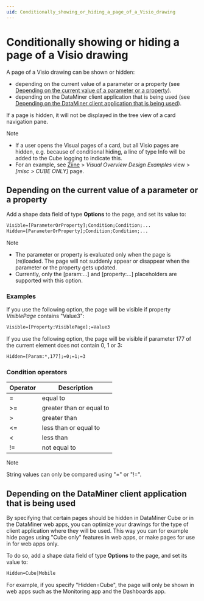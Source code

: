 ```yaml
---
uid: Conditionally_showing_or_hiding_a_page_of_a_Visio_drawing
---
```


# Conditionally showing or hiding a page of a Visio drawing

A page of a Visio drawing can be shown or hidden:

- depending on the current value of a parameter or a property (see [Depending on the current value of a parameter or a property](#depending-on-the-current-value-of-a-parameter-or-a-property)).
- depending on the DataMiner client application that is being used (see [Depending on the DataMiner client application that is being used](#depending-on-the-dataminer-client-application-that-is-being-used)).

If a page is hidden, it will not be displayed in the tree view of a card navigation pane.

> [!NOTE]
>
> - If a user opens the Visual pages of a card, but all Visio pages are hidden, e.g. because of conditional hiding, a line of type Info will be added to the Cube logging to indicate this.
> - For an example, see [Ziine](xref:ZiineDemoSystem) > *Visual Overview Design Examples* view > *[misc > CUBE ONLY]* page.

## Depending on the current value of a parameter or a property

Add a shape data field of type **Options** to the page, and set its value to:

```txt
Visible=[ParameterOrProperty];Condition;Condition;...
Hidden=[ParameterOrProperty];Condition;Condition;...
```

> [!NOTE]
>
> - The parameter or property is evaluated only when the page is (re)loaded. The page will not suddenly appear or disappear when the parameter or the property gets updated.
> - Currently, only the \[param:...\] and \[property:...\] placeholders are supported with this option.

### Examples

If you use the following option, the page will be visible if property *VisiblePage* contains "Value3":

```txt
Visible=[Property:VisiblePage];=Value3
```

If you use the following option, the page will be visible if parameter 177 of the current element does not contain 0, 1 or 3:

```txt
Hidden=[Param:*,177];=0;=1;=3
```

### Condition operators

| Operator | Description              |
| -------- | ------------------------ |
| =        | equal to                 |
| \>=      | greater than or equal to |
| \>       | greater than             |
| \<=      | less than or equal to    |
| \<       | less than                |
| !=       | not equal to             |

> [!NOTE]
> String values can only be compared using "=" or "!=".

## Depending on the DataMiner client application that is being used

By specifying that certain pages should be hidden in DataMiner Cube or in the DataMiner web apps, you can optimize your drawings for the type of client application where they will be used. This way you can for example hide pages using "Cube only" features in web apps, or make pages for use in for web apps only.

To do so, add a shape data field of type **Options** to the page, and set its value to:

```txt
Hidden=Cube|Mobile
```

For example, if you specify "Hidden=Cube", the page will only be shown in web apps such as the Monitoring app and the Dashboards app.
